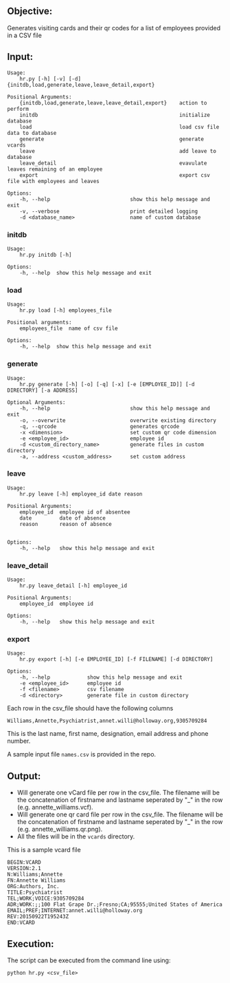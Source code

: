 ## Objective:

Generates visiting cards and their qr codes for a list of employees provided in a CSV
file


## Input:

    Usage: 
        hr.py [-h] [-v] [-d] {initdb,load,generate,leave,leave_detail,export}

    Positional Arguments:
        {initdb,load,generate,leave,leave_detail,export}    action to perform
        initdb                                              initialize database
        load                                                load csv file data to database
        generate                                            generate vcards
        leave                                               add leave to database
        leave_detail                                        evavulate leaves remaining of an employee
        export                                              export csv file with employees and leaves

    Options:
        -h, --help                          show this help message and exit
        -v, --verbose                       print detailed logging
        -d <database_name>                  name of custom database


### initdb

    Usage: 
        hr.py initdb [-h]

    Options:
        -h, --help  show this help message and exit

### load

    Usage: 
        hr.py load [-h] employees_file

    Positional arguments:
        employees_file  name of csv file

    Options:
        -h, --help  show this help message and exit


### generate

    Usage: 
        hr.py generate [-h] [-o] [-q] [-x] [-e [EMPLOYEE_ID]] [-d DIRECTORY] [-a ADDRESS]

    Optional Arguments:
        -h, --help                          show this help message and exit
        -o, --overwrite                     overwrite existing directory
        -q, --qrcode                        generates qrcode
        -x <dimension>                      set custom qr code dimension
        -e <employee_id>                    employee id
        -d <custom_directory_name>          generate files in custom directory
        -a, --address <custom_address>      set custom address

### leave

    Usage: 
        hr.py leave [-h] employee_id date reason

    Positional Arguments:
        employee_id  employee id of absentee
        date         date of absence
        reason       reason of absence


    Options:
        -h, --help   show this help message and exit

### leave_detail

    Usage: 
        hr.py leave_detail [-h] employee_id

    Positional Arguments:
        employee_id  employee id

    Options:
        -h, --help   show this help message and exit

### export

    Usage: 
        hr.py export [-h] [-e EMPLOYEE_ID] [-f FILENAME] [-d DIRECTORY]

    Options:
        -h, --help            show this help message and exit
        -e <employee_id>      employee id
        -f <filename>         csv filename
        -d <directory>        generate file in custom directory


Each row in the csv_file should have the following columns

    Williams,Annette,Psychiatrist,annet.willi@holloway.org,9305709284

This is the last name, first name, designation, email address and
phone number. 

A sample input file `names.csv` is provided in the repo.


## Output:

- Will generate one vCard file per row in the csv_file. The filename
will be the concatenation of firstname and lastname seperated by "_" 
in the row (e.g. annette_williams.vcf).
- Will generate one qr card file per row in the csv_file. The filename
will be the concatenation of firstname and lastname seperated by "_" 
in the row (e.g. annette_williams.qr.png).
- All the files will be in the `vcards` directory.

This is a sample vcard file

    BEGIN:VCARD
    VERSION:2.1
    N:Williams;Annette
    FN:Annette Williams
    ORG:Authors, Inc.
    TITLE:Psychiatrist
    TEL;WORK;VOICE:9305709284
    ADR;WORK:;;100 Flat Grape Dr.;Fresno;CA;95555;United States of America
    EMAIL;PREF;INTERNET:annet.willi@holloway.org
    REV:20150922T195243Z
    END:VCARD


## Execution:

The script can be executed from the command line using:
 
 ```python hr.py <csv_file>```
    